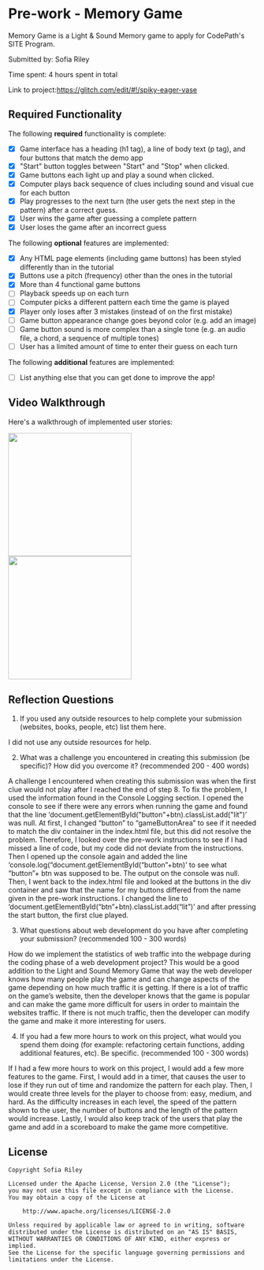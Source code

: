 # Pre-work - Memory Game

Memory Game is a Light & Sound Memory game to apply for CodePath's SITE Program. 

Submitted by: Sofia Riley

Time spent: 4 hours spent in total

Link to project:https://glitch.com/edit/#!/spiky-eager-vase

## Required Functionality

The following **required** functionality is complete:

* [x] Game interface has a heading (h1 tag), a line of body text (p tag), and four buttons that match the demo app
* [x] "Start" button toggles between "Start" and "Stop" when clicked. 
* [x] Game buttons each light up and play a sound when clicked. 
* [x] Computer plays back sequence of clues including sound and visual cue for each button
* [x] Play progresses to the next turn (the user gets the next step in the pattern) after a correct guess. 
* [x] User wins the game after guessing a complete pattern
* [x] User loses the game after an incorrect guess

The following **optional** features are implemented:

* [x] Any HTML page elements (including game buttons) has been styled differently than in the tutorial
* [x] Buttons use a pitch (frequency) other than the ones in the tutorial
* [x] More than 4 functional game buttons
* [ ] Playback speeds up on each turn
* [ ] Computer picks a different pattern each time the game is played
* [x] Player only loses after 3 mistakes (instead of on the first mistake)
* [ ] Game button appearance change goes beyond color (e.g. add an image)
* [ ] Game button sound is more complex than a single tone (e.g. an audio file, a chord, a sequence of multiple tones)
* [ ] User has a limited amount of time to enter their guess on each turn

The following **additional** features are implemented:

- [ ] List anything else that you can get done to improve the app!

## Video Walkthrough

Here's a walkthrough of implemented user stories:

<img src ="https://i.imgur.com/7yq1Py2.gif" width=250><br>
<img src ="https://i.imgur.com/ZX9YUFz.gif" width=250><br>



## Reflection Questions
1. If you used any outside resources to help complete your submission (websites, books, people, etc) list them here. 

I did not use any outside resources for help.

2. What was a challenge you encountered in creating this submission (be specific)? How did you overcome it? (recommended 200 - 400 words) 

A challenge I encountered when creating this submission was when the first clue would not play after I reached the end of step 8. To fix the problem, I used the information found in the Console Logging section. I opened the console to see if there were any errors when running the game and found that the line ‘document.getElementById("button"+btn).classList.add("lit")’ was null. At first, I changed “button” to “gameButtonArea” to see if it needed to match the div container in the index.html file, but this did not resolve the problem. Therefore, I looked over the pre-work instructions to see if I had missed a line of code, but my code did not deviate from the instructions. Then I opened up the console again and added the line ‘console.log(“document.getElementById(“button”+btn)’ to see what “button”+ btn was supposed to be. The output on the console was null. Then, I went back to the index.html file and looked at the buttons in the div container and saw that the name for my buttons differed from the name given in the pre-work instructions. I changed the line to ‘document.getElementById(“btn”+btn).classList.add(“lit”)’ and after pressing the start button, the first clue played. 

3. What questions about web development do you have after completing your submission? (recommended 100 - 300 words) 

How do we implement the statistics of web traffic into the webpage during the coding phase of a web development project? This would be a good addition to the Light and Sound Memory Game that way the web developer knows how many people play the game and can change aspects of the game depending on how much traffic it is getting. If there is a lot of traffic on the game’s website, then the developer knows that the game is popular and can make the game more difficult for users in order to maintain the websites traffic. If there is not much traffic, then the developer can modify the game and make it more interesting for users.

4. If you had a few more hours to work on this project, what would you spend them doing (for example: refactoring certain functions, adding additional features, etc). Be specific. (recommended 100 - 300 words) 

If I had a few more hours to work on this project, I would add a few more features to the game. First, I would add in a timer, that causes the user to lose if they run out of time and randomize the pattern for each play. Then, I would create three levels for the player to choose from: easy, medium, and hard. As the difficulty increases in each level, the speed of the pattern shown to the user, the number of buttons and the length of the pattern would increase. Lastly, I would also keep track of the users that play the game and add in a scoreboard to make the game more competitive.


## License

    Copyright Sofia Riley

    Licensed under the Apache License, Version 2.0 (the "License");
    you may not use this file except in compliance with the License.
    You may obtain a copy of the License at

        http://www.apache.org/licenses/LICENSE-2.0

    Unless required by applicable law or agreed to in writing, software
    distributed under the License is distributed on an "AS IS" BASIS,
    WITHOUT WARRANTIES OR CONDITIONS OF ANY KIND, either express or implied.
    See the License for the specific language governing permissions and
    limitations under the License.
